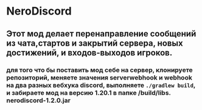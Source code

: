 ﻿# NeroDiscord
## Этот мод делает перенаправление сообщений из чата,стартов и закрытий сервера, новых достижений, и входов-выходов игроков.
### для того что бы поставить мод себе на сервер, клонируете репозиторий, меняете значения serverwebhook и webhook на два разных вебхука discord, выполняете `./gradlew build`, и забираете мод на версию 1.20.1 в папке /build/libs. nerodiscord-1.2.0.jar
